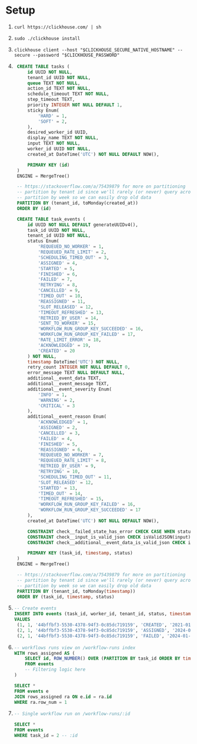 # Setup

1. `curl https://clickhouse.com/ | sh`
2. `sudo ./clickhouse install`
3. `clickhouse client --host "$CLICKHOUSE_SECURE_NATIVE_HOSTNAME" --secure --password "$CLICKHOUSE_PASSWORD"`

4. ```sql
    CREATE TABLE tasks (
        id UUID NOT NULL,
        tenant_id UUID NOT NULL,
        queue TEXT NOT NULL,
        action_id TEXT NOT NULL,
        schedule_timeout TEXT NOT NULL,
        step_timeout TEXT,
        priority INTEGER NOT NULL DEFAULT 1,
        sticky Enum(
            'HARD' = 1,
            'SOFT' = 2,
        ),
        desired_worker_id UUID,
        display_name TEXT NOT NULL,
        input TEXT NOT NULL,
        worker_id UUID NOT NULL,
        created_at DateTime('UTC') NOT NULL DEFAULT NOW(),

        PRIMARY KEY (id)
    )
    ENGINE = MergeTree()

    -- https://stackoverflow.com/a/75439879 for more on partitioning
    -- partition by tenant id since we'll rarely (or never) query across tenants
    -- partition by week so we can easily drop old data
    PARTITION BY (tenant_id, toMonday(created_at))
    ORDER BY (id)

    CREATE TABLE task_events (
        id UUID NOT NULL DEFAULT generateUUIDv4(),
        task_id UUID NOT NULL,
        tenant_id UUID NOT NULL,
        status Enum(
            'REQUEUED_NO_WORKER' = 1,
            'REQUEUED_RATE_LIMIT' = 2,
            'SCHEDULING_TIMED_OUT' = 3,
            'ASSIGNED' = 4,
            'STARTED' = 5,
            'FINISHED' = 6,
            'FAILED' = 7,
            'RETRYING' = 8,
            'CANCELLED' = 9,
            'TIMED_OUT' = 10,
            'REASSIGNED' = 11,
            'SLOT_RELEASED' = 12,
            'TIMEOUT_REFRESHED' = 13,
            'RETRIED_BY_USER' = 14,
            'SENT_TO_WORKER' = 15,
            'WORKFLOW_RUN_GROUP_KEY_SUCCEEDED' = 16,
            'WORKFLOW_RUN_GROUP_KEY_FAILED' = 17,
            'RATE_LIMIT_ERROR' = 18,
            'ACKNOWLEDGED' = 19,
            'CREATED' = 20
        ) NOT NULL,
        timestamp DateTime('UTC') NOT NULL,
        retry_count INTEGER NOT NULL DEFAULT 0,
        error_message TEXT NULL DEFAULT NULL,
        additional__event_data TEXT,
        additional__event_message TEXT,
        additional__event_severity Enum(
            'INFO' = 1,
            'WARNING' = 2,
            'CRITICAL' = 3
        ),
        additional__event_reason Enum(
            'ACKNOWLEDGED' = 1,
            'ASSIGNED' = 2,
            'CANCELLED' = 3,
            'FAILED' = 4,
            'FINISHED' = 5,
            'REASSIGNED' = 6,
            'REQUEUED_NO_WORKER' = 7,
            'REQUEUED_RATE_LIMIT' = 8,
            'RETRIED_BY_USER' = 9,
            'RETRYING' = 10,
            'SCHEDULING_TIMED_OUT' = 11,
            'SLOT_RELEASED' = 12,
            'STARTED' = 13,
            'TIMED_OUT' = 14,
            'TIMEOUT_REFRESHED' = 15,
            'WORKFLOW_RUN_GROUP_KEY_FAILED' = 16,
            'WORKFLOW_RUN_GROUP_KEY_SUCCEEDED' = 17
        ),
        created_at DateTime('UTC') NOT NULL DEFAULT NOW(),

        CONSTRAINT check__failed_state_has_error CHECK CASE WHEN status = 'FAILED' THEN error_message IS NOT NULL ELSE error_message IS NULL END,
        CONSTRAINT check__input_is_valid_json CHECK isValidJSON(input),
        CONSTRAINT check__additional__event_data_is_valid_json CHECK isValidJSON(additional__event_data),

        PRIMARY KEY (task_id, timestamp, status)
    )
    ENGINE = MergeTree()

    -- https://stackoverflow.com/a/75439879 for more on partitioning
    -- partition by tenant id since we'll rarely (or never) query across tenants
    -- partition by week so we can easily drop old data
    PARTITION BY (tenant_id, toMonday(timestamp))
    ORDER BY (task_id, timestamp, status)
   ```

5. ```sql
   -- Create events
   INSERT INTO events (task_id, worker_id, tenant_id, status, timestamp, retry_count, error_message)
   VALUES
    (1, 1, '44bffbf3-5530-4378-94f3-0c85dc719159', 'CREATED', '2021-01-01 00:00:00', 0, NULL),
    (2, 1, '44bffbf3-5530-4378-94f3-0c85dc719159', 'ASSIGNED', '2024-01-01 12:34:56', 1, NULL),
    (2, 1, '44bffbf3-5530-4378-94f3-0c85dc719159', 'FAILED', '2024-01-01 12:34:58', 1, 'A foobar went wrong')
   ```

6. ```sql
   -- workflows runs view on /workflow-runs index
   WITH rows_assigned AS (
       SELECT id, ROW_NUMBER() OVER (PARTITION BY task_id ORDER BY timestamp DESC) AS row_num
       FROM events
       -- Filtering logic here
   )

   SELECT *
   FROM events e
   JOIN rows_assigned ra ON e.id = ra.id
   WHERE ra.row_num = 1
   ```

7. ```sql
   -- Single workflow run on /workflow-runs/:id

   SELECT *
   FROM events
   WHERE task_id = 2 -- :id
   ```
